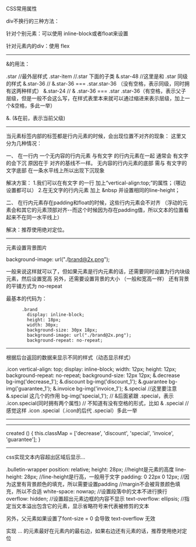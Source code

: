 CSS常用属性





div不换行的三种方法：

针对个别元素：可以使用 inline-block或者float来设置

针对元素内的div：使用 flex

-----------

&的用法：

  .star 					//最外层样式
    .star-item				//.star 下面的子类
    &.star-48				//这里是和 .star 同级的样式
    &.star-36				// &.star-36  ===   .star.star-36 （没有空格，表示同级，同时拥有这两种样式）
    &.star-24				// & .star-36 	=== .star .star-36（有空格，表示父子层级，但是一般不会这么写，在样式表里本来就可以通过缩进来表示层级，加上一个&空格，多此一举）


&. (&在前，表示当前父级)

-----------


当元素标签内部的标签都是行内元素的时候，会出现位置不对齐的现象：
这里又分为几种情况：

一、
在一行内  一个无内容的行内元素 与有文字 的行内元素在一起 通常会  有文字的会下沉 原因在于   对齐的基线不一样。
无内容的行内元素的底部  需与 有文字的文字底部 在一条水平线上所以出现下沉现象

解决方案：
1.我们可以在有文字 的一行  加上“vertical-align:top;”的属性；（哪边设置都可以）
2.在无文字的行内元素  加上 &nbsp 并设置相同的line-height；



二、
在行内元素存在padding和float的时候，这些行内元素会不对齐
（浮动的元素会和其它的元素顶部对齐--而这个时候因为存在padding值，所以文本的位置看起来不在同一水平线上）


解决：推荐使用绝对定位。





-----------


元素设置背景图片

background-image: url("./brand@2x.png");

一般来说这样就可以了，但如果元素是行内元素的话，还需要同时设置为行内块级元素，然后设置宽高
另外，还需要设置背景的大小 （一般和宽高一样）
还有背景的平铺方式为 no-repeat

最基本的代码为：

          .brand
            display: inline-block;
            height: 18px;
            width: 30px;
            background-size: 30px 18px;
            background-image: url("./brand@2x.png");
            background-repeat: no-repeat;



-----------

根据后台返回的数据来显示不同的样式（动态显示样式）

.icon
	vertical-align: top;
	display: inline-block;
	width: 12px;
	height: 12px;
	background-repeat: no-repeat;
	background-size: 12px 12px;
	&.decrease
	  bg-img('decrease_1');
	&.discount
	  bg-img('discount_1');
	&.guarantee
	  bg-img('guarantee_1');
	&.invoice
	  bg-img('invoice_1');
	&.special 						//这里要注意 &.special 这几个的作用
	  bg-img('special_1'); 			// &后面紧跟 .special，表示 .icon.special(同时拥有两个属性)
	  								// 不知道有没有空格的形式，比如  & .special
	  								//感觉这样 .icon .special（.icon的后代 .special）多此一举

------
<span class="icon" :class="classMap[seller.supports[0].type]"></span>

------
created () {
  this.classMap = ['decrease', 'discount', 'special', 'invoice', 'guarantee'];
}



-----------



css实现文本内容超出区域后显示...


.bulletin-wrapper
      position: relative;
      height: 28px;					//height是元素的高度
      line-height: 28px;			//line-height是行高，一般用于文字
      padding: 0 22px 0 12px; 		//因为这里有背景颜色的填充，所以需要设置padding
      								//margin不会被背景颜色填充，所以不合适
      white-space: nowrap; 			//设置段落中的文本不进行换行
      overflow: hidden; 			//设置超出元素边框的内容不显示
      text-overflow: ellipsis;		//指定当文本溢出包含它的元素，显示省略符号来代表被修剪的文本


另外，父元素如果设置了font-size = 0 会导致 text-overflow 无效

实现 ... 的元素最好在元素内的最右边，如果右边还有元素的话，推荐使用绝对定位






